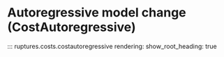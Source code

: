 # Autoregressive model change (CostAutoregressive)

::: ruptures.costs.costautoregressive
    rendering:
        show_root_heading: true
